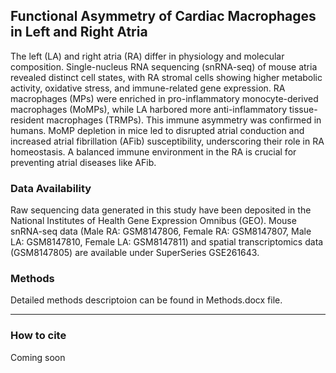 ## Functional Asymmetry of Cardiac Macrophages in Left and Right Atria
The left (LA) and right atria (RA) differ in physiology and molecular composition. Single-nucleus RNA sequencing (snRNA-seq) of mouse atria revealed distinct cell states, with RA stromal cells showing higher metabolic activity, oxidative stress, and immune-related gene expression. RA macrophages (MPs) were enriched in pro-inflammatory monocyte-derived macrophages (MoMPs), while LA harbored more anti-inflammatory tissue-resident macrophages (TRMPs). This immune asymmetry was confirmed in humans. MoMP depletion in mice led to disrupted atrial conduction and increased atrial fibrillation (AFib) susceptibility, underscoring their role in RA homeostasis. A balanced immune environment in the RA is crucial for preventing atrial diseases like AFib.

### Data Availability
Raw sequencing data generated in this study have been deposited in the National Institutes of Health Gene Expression Omnibus (GEO). Mouse snRNA-seq data (Male RA: GSM8147806, Female RA: GSM8147807, Male LA: GSM8147810, Female LA: GSM8147811) and spatial transcriptomics data (GSM8147805) are available under SuperSeries GSE261643. 

### Methods
Detailed methods descriptoion can be found in Methods.docx file.



***

### How to cite
Coming soon
